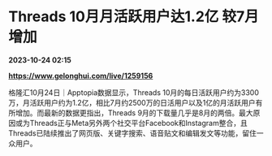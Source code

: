 # Threads 10月月活跃用户达1.2亿 较7月增加

**2023-10-24 02:15**

**https://www.gelonghui.com/live/1259156**

格隆汇10月24日｜Apptopia数据显示，Threads 10月的每日活跃用户约为3300万，月活跃用户约为1.2亿，相比7月约2500万的日活用户以及1亿的月活跃用户有所增加。而最新的数据更指出，Threads 9月的下载量几乎是8月的两倍。最大原因或为Threads正与Meta另外两个社交平台Facebook和Instagram整合，且Threads已陆续推出了网页版、关键字搜索、语音贴文和编辑发文等功能，留住一众用户。